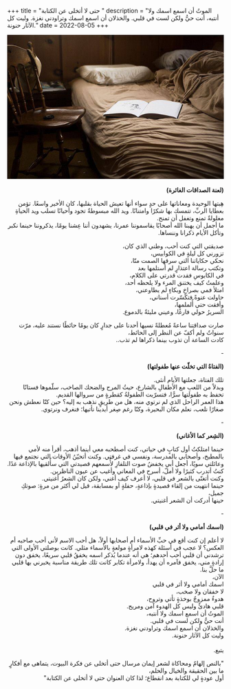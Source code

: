 +++
title = "حتى لا أتخلى عن الكتابة "
description = "الموتُ أن اسمع اسمك ولا أنتبه، أنت حيُّ ولكن لست في قلبي. والخذلان أن اسمع اسمك وتراودني نغزة. وليت كل الآثار حنونة."
date = 2022-08-05
+++

<div dir="rtl">

![writing](image.jpg)

<b> (لعنة الصداقات الغائرة) </b>

هِبتها الوحيدة ومعاناتها على حدٍ سواء أنها تعيش الحياة بقلبها، كان الأخير واسعًا. تؤمن بعطايا الربِّ، تتمسك بها شكرًا وامتنانًا. ويد الله مبسوطةٌ تجود وأحيانًا تسلب ويد الحياةِ مغلولةٌ تمنع وتغفل أن تمنح. <br>
ما أجمل أن يهبنا الله أصحابًا يقاسموننا عمرنا، يشهدون أننا عِشنا يومًا، يذكروننا حينما نكبر وتأكل الأيام ذكرانا وننساها.
<br>

صديقتي التي كنت أحب، وطني الذي كان، <br>
تزورني كل ليلةٍ في الكوابيس، <br>
نحكي حكاياتنا التي سرقها الصمت منّا، <br>
وتكتب رسالة اعتذارٍ لم أستلمها بعد <br>
في الكابوسِ فقدت قدرتي على الكلام، <br>
وعلمتُ كيف يختنق المرء ولا يلحظه أحد، <br>
امتلأ فمي بصراخٍ وبكاءٍ لم يطاوعني، <br>
حاولت عنوةً فتكسّرت أسناني، <br>
وأفقت حتي أُلملمها، <br>
السريرُ حولي فارغًا، وعيني مليئةٌ بالدموع.
<br>

صارت صداقتنا ساعةً مُعطلةً نسيها أحدنا على جدارٍ كان يومًا حائطًا نستند عليه، مرّت سنواتٌ ولم أكفّ عن النظر إلى الحائط، <br>
كادت الساعة أن تذوب بينما ذكراها لم تذب..

\- <br>

<b> (الفتاةُ التي تخلّت عنها طفولتها) </b>

تلك الفتاة، جعلتها الأيام أنثى. <br>
وبدلاً من اللعبِ مع الأطفالِ بالشارع، حيثُ المرح والضحك الصاخب، سلّموها فستانًا تحفظ به طفولتها سرًّا، فتسرّبت الطفولةُ كقطرةٍ من سروالها القديم. <br>
هذا العمر الراحل الذي لم نرتوي منه، هل من طريقٍ نذهب به إليه؟ حين كنّا نعطش ونحن صغارًا نلعب، نعلم مكان البحيرة، وكنّا رغم صِغر أيدينا نأتيها؛ فنغرف ونرتوي.

\- <br>

<b> (الشِعر كما الأغاني) </b> <br>

حينما امتلكتُ أول كتابٍ في حياتي، كنت أصطحبه معي أينما أذهب، أقرأ منه لأمي بالمطبخ، وأصحابي بالمدرسة، ونفسي في غرفتي. وكنت أتحيّنُ الأوقات التي نجتمع فيها وعائلتي سويًا، أجعل أبي يخفضُ صوت التلفازِ لأُسمعهم قصيدتي التي سأُلقيها بالإذاعة غدًا. كنتُ أتدرب كثيرًا ولا أملّ، أسرح في المعاني وأغيب عن عيون الناظرين. <br>
وكنت أتغنّى بالشعر في قلبي، لا أعرف كيف أغني، ولكن كان الشعرُ أغنيتي. <br>
حينما انتهيت من إلقاء قصيدةٍ بإذاعةٍ، حفلةٍ أو بمسابقة، قيل لي أكثر من مرةٍ: صوتكِ جميل، <br>
حينها أدركت أن الشعر أغنيتي. <br>

\- <br>

<b> (اسمك أمامي ولا أثر في قلبي) </b>

لا أعلم إن كنت أقع في حبِّ الأسماء أم أصحابها أولاً، هل أحب الاسم لأني أحب صاحبه أم العكس؟ لا عجب في أسئلة كهذه لامرأةٍ مولعةٍ بالأسماء مثلي. كانت بوصلتي الأولى التي ترشدني أن قلبي أحب أحدهم؛ هي أنه عندما يُذكر اسمه يخفقُ قلبي سريعًا، يخفق دون إرادةٍ مني، يخفق فآمره أن يهدأ، ولامرأة تكابر كانت تلك طريقة مناسبة يخبرني بها قلبي ما حلَّ بنا. <br>
الآن، <br>
اسمك أمامي ولا أثر في قلبي <br>
لا خفقان ولا صخب، <br>
هدوءٌ ممزوجٌ بوخذةٍ تأتي وتروح، <br>
قلبي هادئٌ وليس كل الهدوء آمن ومريح. <br>
الموتُ أن اسمع اسمك ولا أنتبه، <br>
أنت حيُّ ولكن لست في قلبي. <br>
والخذلان أن اسمع اسمك وتراودني نغزة. <br>
وليت كل الآثار حنونة. <br>
<br>
يتبع. <br>

"بالنص إلهامٌ ومحاكاة لشعر إيمان مرسال حتى أتخلى عن فكرة البيوت، يتماهى مع أفكارٍ ما بين الحقيقة والخيال والحلم، <br>
أول عودةٍ لي للكتابة بعد انقطاع؛ لذا كان العنوان حتى لا أتخلى عن الكتابة" <br>

</div>
